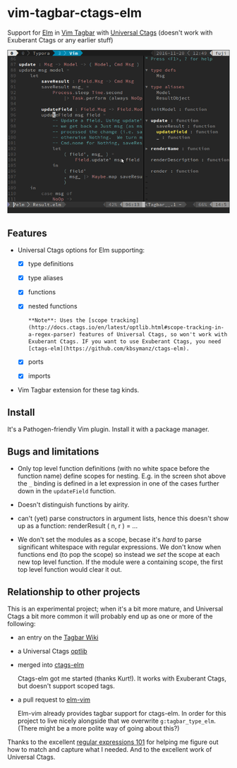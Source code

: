 # vim-tagbar-ctags-elm

Support for [Elm](http://elm-lang.org/) in [Vim Tagbar](https://majutsushi.github.io/tagbar/) with [Universal Ctags](https://ctags.io/) (doesn't work with Exuberant Ctags or any earlier stuff)

![elm-tagbar-ctags](img/elm-tagbar-ctags.png)		

## Features


- Universal Ctags options for Elm supporting:
  - [x] type definitions 

  - [x] type aliases

  - [x] functions

  - [x] nested functions

        **Note**: Uses the [scope tracking](http://docs.ctags.io/en/latest/optlib.html#scope-tracking-in-a-regex-parser) features of Universal Ctags, so won't work with Exuberant Ctags. IF you want to use Exuberant Ctags, you need [ctags-elm](https://github.com/kbsymanz/ctags-elm).

  - [x] ports 

  - [x] imports

- Vim Tagbar extension for these tag kinds.


## Install

It's a Pathogen-friendly Vim plugin. Install it with a package manager. 

## Bugs and limitations

* Only top level function definitions (with no white space before the function name) define scopes for nesting. E.g. in the screen shot above the `_` binding is defined in a let expression in one of the cases further down in the `updateField` function.

* Doesn't distinguish functions by airity. 

* can't  (yet) parse constructors in argument lists, hence this doesn't show up as a function:
      renderResult ( n, r ) = ...

* We don't set the modules as a scope, becase it's _hard_ to parse significant whitespace with regular expressions. We don't know when functions end (to pop the scope) so instead we _set_ the scope at each new top level function. If the module were a containing scope, the first top level function would clear it out.

## Relationship to other projects

This is an experimental project; when it's a bit more mature, and Universal Ctags a bit more common it will probably end up as one or more of the following: 

* an entry on the [Tagbar Wiki](https://github.com/majutsushi/tagbar/wiki)

* a Universal Ctags [optlib](http://docs.ctags.io/en/latest/optlib.html) 

* merged into [ctags-elm](https://github.com/kbsymanz/ctags-elm)

  Ctags-elm got me started (thanks Kurt!). It works with Exuberant Ctags, but doesn't support scoped tags.

- a pull request to [elm-vim](https://github.com/ElmCast/elm-vim) 

  Elm-vim already provides tagbar support for ctags-elm. In order for this project to live nicely alongside that we overwrite `g:tagbar_type_elm`. (There might be a more polite way of going about this?)

Thanks to the excellent [regular expressions 101](https://regex101.com/) for helping me figure out how to match and capture what I needed. And to the excellent work of Universal Ctags.